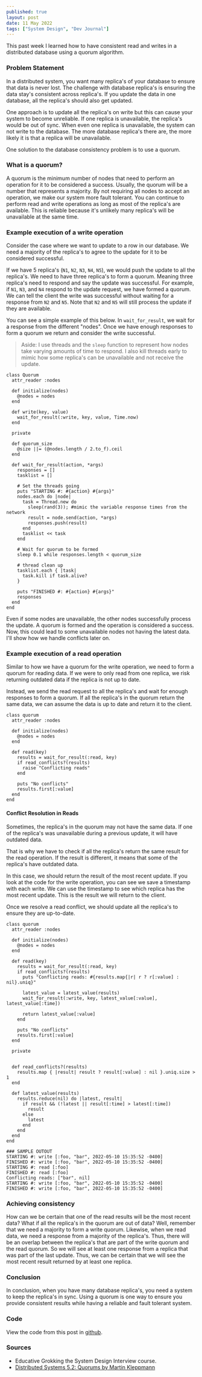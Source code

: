 ```yaml
---
published: true
layout: post
date: 11 May 2022
tags: ["System Design", "Dev Journal"]
---
```


This past week I learned how to have consistent read and writes in a distributed database using a quorum algorithm. 

### Problem Statement
In a distributed system, you want many replica's of your database to ensure that data is never lost. The challenge with database replica's is ensuring the data stay's consistent across replica's. If you update the data in one database, all the replica's should also get updated. 

One approach is to update all the replica's on write but this can cause your system to become unreliable. If one replica is unavailable, the replica's would be out of sync. When even one replica is unavailable, the system can not write to the database.  The more database replica's there are, the more likely it is that a replica will be unavailable. 

One solution to the database consistency problem is to use a quorum. 

### What is a quorum?
A quorum is the minimum number of nodes that need to perform an operation for it to be considered a success. Usually, the quorum will be a number that represents a majority. By not requiring all nodes to accept an operation, we make our system more fault tolerant. You can continue to perform read and write operations as long as most of the replica's are available. This is reliable because it's unlikely many replica's will be unavailable at the same time. 

### Example execution of a write operation
Consider the case where we want to update to a row in our database. We need a majority of the replica's to agree to the update for it to be considered successful.

If we have 5 replica's (`N1`, `N2`, `N3`, `N4`, `N5`), we would push the update to all the replica's. We need to have three replica's  to form a quorum. Meaning three replica's need to respond and say the update was successful. For example, if  `N1`, `N3`, and `N4`  respond to the update request, we have formed a quorum. We can tell the client the write was successful without waiting for a response from `N2` and `N5`. Note that `N2` and `N5` will still process the update if they are available. 

You can see a simple example of this below. In `wait_for_result`, we wait for a response from the different "nodes".  Once we have enough responses to form a quorum we return and consider the write successful. 

> Aside: I use threads and the `sleep` function to represent how nodes take varying amounts of time to respond. I also kill threads early to mimic how some replica's can be unavailable and not receive the update. 

```
class Quorum
  attr_reader :nodes

  def initialize(nodes)
    @nodes = nodes
  end

  def write(key, value)
    wait_for_result(:write, key, value, Time.now)
  end

  private

  def quorum_size
    @size ||= (@nodes.length / 2.to_f).ceil
  end

  def wait_for_result(action, *args)
    responses = []
    tasklist = []

    # Set the threads going
    puts "STARTING #: #{action} #{args}"
    nodes.each do |node|
      task = Thread.new do
        sleep(rand(3)); #mimic the variable response times from the network
        result = node.send(action, *args)
        responses.push(result)
      end
      tasklist << task
    end

    # Wait for quorum to be formed
    sleep 0.1 while responses.length < quorum_size

    # thread clean up
    tasklist.each { |task|
      task.kill if task.alive?
    }

    puts "FINISHED #: #{action} #{args}"
    responses
  end
end
```

Even if some nodes are unavailable, the other nodes successfully process the update. A quorum is formed and the operation is considered a success. Now, this could lead to some unavailable nodes not having the latest data. I'll show how we handle conflicts later on. 

### Example execution of a read operation
Similar to how we have a quorum for the write operation, we need to form a quorum for reading data. If we were to only read from one replica, we risk returning outdated data if the replica is not up to date. 

Instead, we send the read request to all the replica's and wait for enough responses to form a quorum. If all the replica's in the quorum return the same data, we can assume the data is up to date and return it to the client. 

```
class quorum
  attr_reader :nodes

  def initialize(nodes)
    @nodes = nodes
  end

  def read(key)
    results = wait_for_result(:read, key)
    if read_conflicts?(results)
      raise "Conflicting reads"
    end

    puts "No conflicts"
    results.first[:value]
  end
end
```
#### Conflict Resolution in Reads 
Sometimes, the replica's  in the quorum may not have the same data. If one of the replica's was unavailable during a previous update, it will have outdated data. 

That is why we have to check if all the replica's return the same result for the read operation. If the result is different, it means that some of the replica's have outdated data. 

In this case, we should return the result of the most recent update. If you look at the code for the write operation, you can see we save a timestamp with each write. We can use the timestamp to see which replica has the most recent update. This is the result we will return to the client.  

Once we resolve a read conflict, we should update all the replica's to ensure they are  up-to-date. 

```
class quorum
  attr_reader :nodes

  def initialize(nodes)
    @nodes = nodes
  end

  def read(key)
    results = wait_for_result(:read, key)
    if read_conflicts?(results)
      puts "Conflicting reads: #{results.map{|r| r ? r[:value] : nil}.uniq}"
      
      latest_value = latest_value(results)
      wait_for_result(:write, key, latest_value[:value], latest_value[:time])
      
      return latest_value[:value]
    end

    puts "No conflicts"
    results.first[:value]
  end

  private


  def read_conflicts?(results)
    results.map { |result| result ? result[:value] : nil }.uniq.size > 1
  end

  def latest_value(results)
    results.reduce(nil) do |latest, result|
      if result && (!latest || result[:time] > latest[:time])
        result
      else
        latest
      end
    end
  end
end

### SAMPLE OUTOUT 
STARTING #: write [:foo, "bar", 2022-05-10 15:35:52 -0400]
FINISHED #: write [:foo, "bar", 2022-05-10 15:35:52 -0400]
STARTING #: read [:foo]
FINISHED #: read [:foo]
Conflicting reads: ["bar", nil]
STARTING #: write [:foo, "bar", 2022-05-10 15:35:52 -0400]
FINISHED #: write [:foo, "bar", 2022-05-10 15:35:52 -0400]
```

### Achieving consistency

How can we be certain that one of the read results will be the most recent data? What if all the replica's in the quorum are out of data? Well, remember that we need a majority to form a write quorum. Likewise, when we read data, we need a response from a majority of the replica's. Thus, there will be an overlap between the replica's that are part of the write quorum and the read quorum. So we will see at least one response from a replica that was part of the last update. Thus, we can be certain that we will see the most recent result returned by at least one replica.

### Conclusion
In conclusion, when you have many database replica's, you need a system to keep the replica's in sync. Using a quorum is one way to ensure you provide consistent results while having a reliable and fault tolerant system. 

### Code 
View the code from this post in [github](https://gist.github.com/VeerpalBrar/9481931b396d89767e6b4aeca97715ec). 
### Sources
- Educative Grokking the System Design Interview course. 
- [Distributed Systems 5.2: Quorums by Martin Kleppmann](https://www.youtube.com/watch?v=uNxl3BFcKSA)
